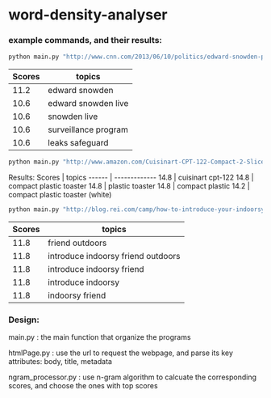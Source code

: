 # word-density-analyser

### example commands, and their results:
```sh
python main.py "http://www.cnn.com/2013/06/10/politics/edward-snowden-profile/" 
```
Scores | topics
------ | -------------
11.2  |  edward snowden
10.6  |  edward snowden live
10.6  |  snowden live
10.6  |  surveillance program
10.6  |  leaks safeguard
```sh
python main.py "http://www.amazon.com/Cuisinart-CPT-122-Compact-2-Slice-Toaster/dp/B009GQ034C/ref=sr_1_1?s=kitchen&ie=UTF8&qid=1431620315&sr=1-1&keywords=toaster"
```
Results:
Scores | topics
------ | -------------
14.8  |  cuisinart cpt-122
14.8  |  compact plastic toaster
14.8  |  plastic toaster
14.8  |  compact plastic
14.2  |  compact plastic toaster (white)

```sh
python main.py "http://blog.rei.com/camp/how-to-introduce-your-indoorsy-friend-to-the-outdoors/"
```
Scores | topics
------ | -------------
11.8  |  friend outdoors
11.8  |  introduce indoorsy friend outdoors
11.8  |  introduce indoorsy friend
11.8  |  introduce indoorsy
11.8  |  indoorsy friend

### Design:
main.py : the main function that organize the programs

htmlPage.py : use the url to request the webpage, and parse its key attributes: body, title, metadata 

ngram_processor.py : use n-gram algorithm to calcuate the corresponding scores, and choose the ones with top scores 